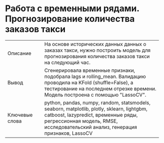 # Работа с временными рядами. Прогнозирование количества заказов такси

|     |   |     |
| --- | --- | --- |
| Описание |   | На основе исторических данных данных о заказах такси, нужно построить модель для прогнозирования количества заказов такси на следующий час.|
| Вывод |   | Сгенерировала временные признаки, подобрала lags и rolling_mean. Валидацию проводила на KFold (shuffle=False), а тестирование на последнем отрезке времени. Модель построена с помощью "LassoCV". |
| Ключевые слова |   | python, pandas, numpy, random, statsmodels, seaborn, matplotlib, plotly, sklearn, lightgbm, catboost, lazypredict, временные ряды, регрессионная модель, RMSE, исследовательский анализ, генерация признаков, LassoCV|
